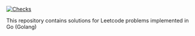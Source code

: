 [![Checks](https://github.com/arunsathiya/leetcode/actions/workflows/tests.yml/badge.svg)](https://github.com/arunsathiya/leetcode/actions)

This repository contains solutions for Leetcode problems implemented in Go (Golang)